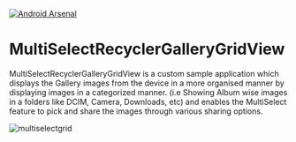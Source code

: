 [![Android Arsenal](https://img.shields.io/badge/Android%20Arsenal-MultiSelectRecyclerGalleryGridView-brightgreen.svg?style=flat)](http://android-arsenal.com/details/1/1975)

# MultiSelectRecyclerGalleryGridView

MultiSelectRecyclerGalleryGridView is a custom sample application which displays the Gallery images from the device in a more organised manner by displaying images in a categorized manner. (i.e Showing Album wise images in a folders like DCIM, Camera, Downloads, etc) and enables the MultiSelect feature to pick and share the images through various sharing options.

![multiselectgrid](https://cloud.githubusercontent.com/assets/11768239/8145755/f30f573e-1232-11e5-81e1-14325df4cd02.png)

